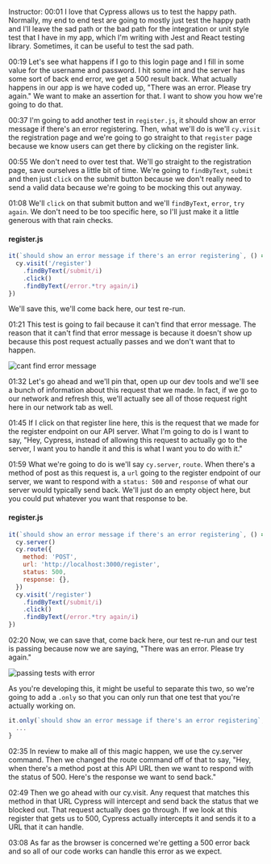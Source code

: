 Instructor: 00:01 I love that Cypress allows us to test the happy path. Normally, my end to end test are going to mostly just test the happy path and I'll leave the sad path or the bad path for the integration or unit style test that I have in my app, which I'm writing with Jest and React testing library. Sometimes, it can be useful to test the sad path.

00:19 Let's see what happens if I go to this login page and I fill in some value for the username and password. I hit some int and the server has some sort of back end error, we get a 500 result back. What actually happens in our app is we have coded up, "There was an error. Please try again." We want to make an assertion for that. I want to show you how we're going to do that.

00:37 I'm going to add another test in `register.js`, it should show an error message if there's an error registering. Then, what we'll do is we'll `cy.visit` the registration page and we're going to go straight to that `register` page because we know users can get there by clicking on the register link.

00:55 We don't need to over test that. We'll go straight to the registration page, save ourselves a little bit of time. We're going to `findByText`, `submit` and then just `click` on the submit button because we don't really need to send a valid data because we're going to be mocking this out anyway.

01:08 We'll `click` on that submit button and we'll `findByText`, `error`, `try again`. We don't need to be too specific here, so I'll just make it a little generous with that rain checks.

#### register.js
```js
it(`should show an error message if there's an error registering`, () => {
  cy.visit('/register')
    .findByText(/submit/i)
    .click()
    .findByText(/error.*try again/i)
})
```

We'll save this, we'll come back here, our test re-run.

01:21 This test is going to fail because it can't find that error message. The reason that it can't find that error message is because it doesn't show up because this post request actually passes and we don't want that to happen.

![cant find error message](https://res.cloudinary.com/dg3gyk0gu/image/upload/v1574727282/transcript-images/cypress-simulate-http-errors-in-cypress-tests-cant-find-error-message.png)

01:32 Let's go ahead and we'll pin that, open up our dev tools and we'll see a bunch of information about this request that we made. In fact, if we go to our network and refresh this, we'll actually see all of those request right here in our network tab as well.

01:45 If I click on that register line here, this is the request that we made for the register endpoint on our API server. What I'm going to do is I want to say, "Hey, Cypress, instead of allowing this request to actually go to the server, I want you to handle it and this is what I want you to do with it."

01:59 What we're going to do is we'll say `cy.server`, `route`. When there's a method of post as this request is, a `url` going to the register endpoint of our server, we want to respond with a `status: 500` and `response` of what our server would typically send back. We'll just do an empty object here, but you could put whatever you want that response to be.

#### register.js
```js
it(`should show an error message if there's an error registering`, () => {
  cy.server()
  cy.route({
    method: 'POST',
    url: 'http://localhost:3000/register',
    status: 500,
    response: {},
  })
  cy.visit('/register')
    .findByText(/submit/i)
    .click()
    .findByText(/error.*try again/i)
})

```

02:20 Now, we can save that, come back here, our test re-run and our test is passing because now we are saying, "There was an error. Please try again."

![passing tests with error](https://res.cloudinary.com/dg3gyk0gu/image/upload/v1574727281/transcript-images/cypress-simulate-http-errors-in-cypress-tests-passing-tests-with-error.png)

As you're developing this, it might be useful to separate this two, so we're going to add a `.only` so that you can only run that one test that you're actually working on.

```js
it.only(`should show an error message if there's an error registering`, () => {
  ...
}
```

02:35 In review to make all of this magic happen, we use the cy.server command. Then we changed the route command off of that to say, "Hey, when there's a method post at this API URL then we want to respond with the status of 500. Here's the response we want to send back."

02:49 Then we go ahead with our cy.visit. Any request that matches this method in that URL Cypress will intercept and send back the status that we blocked out. That request actually does go through. If we look at this register that gets us to 500, Cypress actually intercepts it and sends it to a URL that it can handle.

03:08 As far as the browser is concerned we're getting a 500 error back and so all of our code works can handle this error as we expect.
